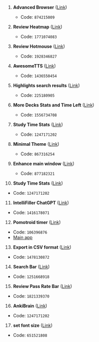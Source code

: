 1. **Advanced Browser** ([Link](https://ankiweb.net/shared/info/874215009))
   - Code: `874215009`

2. **Review Heatmap** ([Link](https://ankiweb.net/shared/info/1771074083))
   - Code: `1771074083`

3. **Review Hotmouse** ([Link](https://ankiweb.net/shared/info/1928346827))
   - Code: `1928346827`

4. **AwesomeTTS** ([Link](https://ankiweb.net/shared/info/1436550454))
   - Code: `1436550454`

5. **Highlights search results** ([Link](https://ankiweb.net/shared/info/225180905))
   - Code: `225180905`

6. **More Decks Stats and Time Left** ([Link](https://ankiweb.net/shared/info/1556734708))
   - Code: `1556734708`

7. **Study Time Stats** ([Link](https://ankiweb.net/shared/info/1247171202))
   - Code: `1247171202`

8. **Minimal Theme** ([Link](https://ankiweb.net/shared/info/867316254))
   - Code: `867316254`

9. **Enhance main window** ([Link](https://ankiweb.net/shared/info/877182321))
   - Code: `877182321`

10. **Study Time Stats** ([Link](https://ankiweb.net/shared/info/1247171202))
   - Code: `1247171202`

11. **IntelliFiller ChatGPT** ([Link](https://ankiweb.net/shared/info/1416178071))
   - Code: `1416178071`

12. **Pomotroid timer** ([Link](https://ankiweb.net/shared/info/106396876))
   - Code: `106396876`
   - [Main app](https://splode.github.io/pomotroid/)

13. **Export in CSV format** ([Link](https://ankiweb.net/shared/info/1478130872))
   - Code: `1478130872`

14. **Search Bar** ([Link](https://ankiweb.net/shared/info/1251668918))
   - Code: `1251668918`

15. **Review Pass Rate Bar** ([Link](https://ankiweb.net/shared/info/1821339370))
   - Code: `1821339370`

16. **AnkiBrain** ([Link](https://ankiweb.net/shared/info/1915225457))
   - Code: `1247171202`

17. **set font size** ([Link](https://ankiweb.net/shared/info/651521808))
   - Code: `651521808`
